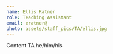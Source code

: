 ```yaml
---
name: Ellis Ratner
role: Teaching Assistant
email: eratner@
photo: assets/staff_pics/TA/ellis.jpg
---
```


Content TA
he/him/his